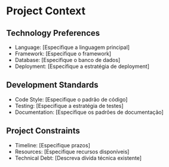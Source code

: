 # Project Context

## Technology Preferences
- Language: [Especifique a linguagem principal]
- Framework: [Especifique o framework]
- Database: [Especifique o banco de dados]
- Deployment: [Especifique a estratégia de deployment]

## Development Standards
- Code Style: [Especifique o padrão de código]
- Testing: [Especifique a estratégia de testes]
- Documentation: [Especifique os padrões de documentação]

## Project Constraints
- Timeline: [Especifique prazos]
- Resources: [Especifique recursos disponíveis]
- Technical Debt: [Descreva dívida técnica existente]
